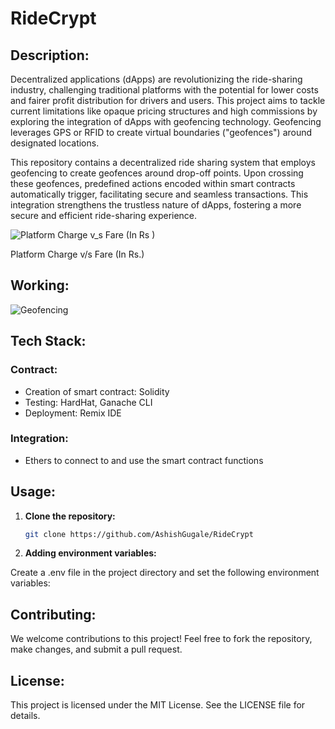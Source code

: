 # RideCrypt

## Description:

Decentralized applications (dApps) are revolutionizing the ride-sharing industry, challenging traditional platforms with the potential for lower costs and fairer profit distribution for drivers and users. This project aims to tackle current limitations like opaque pricing structures and high commissions by exploring the integration of dApps with geofencing technology. Geofencing leverages GPS or RFID to create virtual boundaries ("geofences") around designated locations.

This repository contains a decentralized ride sharing system that employs geofencing to create geofences around drop-off points. Upon crossing these geofences, predefined actions encoded within smart contracts automatically trigger, facilitating secure and seamless transactions. This integration strengthens the trustless nature of dApps, fostering a more secure and efficient ride-sharing experience.


![Platform Charge v_s Fare (In Rs )](https://github.com/AshishGugale/RideCrypt/assets/96615701/ab42b63a-12e1-44b7-a5a3-db9ceafc2038)

Platform Charge v/s Fare (In Rs.)

## Working:

![Geofencing](https://github.com/AshishGugale/RideCrypt/assets/96615701/46ec0ff7-8487-4af2-b2af-6709c7fcf842)


## Tech Stack:

### Contract:

* Creation of smart contract: Solidity
* Testing: HardHat, Ganache CLI
* Deployment: Remix IDE

### Integration:

* Ethers to connect to and use the smart contract functions


## Usage:

1. **Clone the repository:**

   ```bash
   git clone https://github.com/AshishGugale/RideCrypt
   ```

2. **Adding environment variables:**

Create a .env file in the project directory and set the following environment variables: 


## Contributing:

We welcome contributions to this project! Feel free to fork the repository, make changes, and submit a pull request.

## License:

This project is licensed under the MIT License. See the LICENSE file for details.

